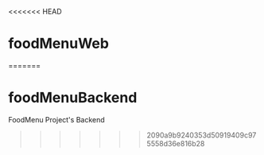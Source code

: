 <<<<<<< HEAD
# foodMenuWeb
=======
# foodMenuBackend
FoodMenu Project's Backend
>>>>>>> 2090a9b9240353d50919409c975558d36e816b28
